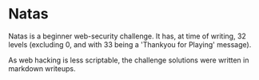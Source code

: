 # Natas

Natas is a beginner web-security challenge. It has, at time of writing, 32 levels (excluding 0, and with 33 being a 'Thankyou for Playing' message).

As web hacking is less scriptable, the challenge solutions were written in markdown writeups.